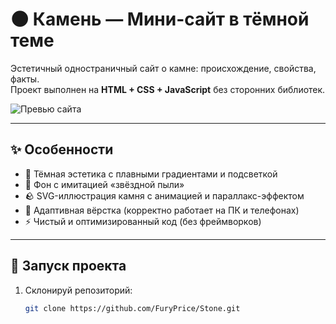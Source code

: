 # 🌑 Камень — Мини-сайт в тёмной теме

Эстетичный одностраничный сайт о камне: происхождение, свойства, факты.  
Проект выполнен на **HTML + CSS + JavaScript** без сторонних библиотек.

![Превью сайта](https://github.com/FuryPrice/Stone/assets/preview.png) <!-- можно добавить картинку, если зальёшь скрин -->

---

## ✨ Особенности
- 🎨 Тёмная эстетика с плавными градиентами и подсветкой  
- 🌌 Фон с имитацией «звёздной пыли»  
- 🪨 SVG-иллюстрация камня с анимацией и параллакс-эффектом  
- 📱 Адаптивная вёрстка (корректно работает на ПК и телефонах)  
- ⚡ Чистый и оптимизированный код (без фреймворков)  

---

## 🚀 Запуск проекта
1. Склонируй репозиторий:
   ```bash
   git clone https://github.com/FuryPrice/Stone.git
